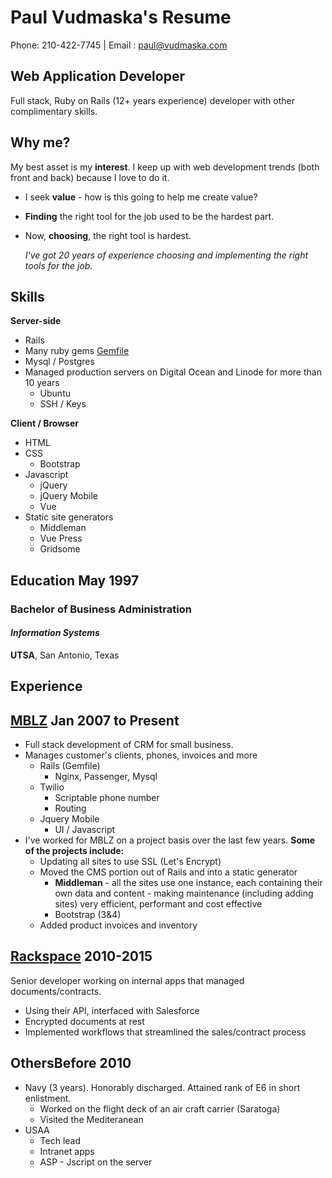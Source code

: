 

# Paul Vudmaska's Resume

Phone: 210-422-7745 | Email : [paul@vudmaska.com](mailto:paul@vudmaska.com)

## Web Application Developer

Full stack, Ruby on Rails (12+ years experience) developer with other complimentary skills.

## Why me?

My best asset is my **interest**. I keep up with web development trends (both front and back) because I love to do it. 

* I seek **value** - how is this going to help me create value?

* **Finding** the right tool for the job used to be the hardest part. 

* Now, **choosing**, the right tool is hardest.

  

  *I've got 20 years of experience choosing and implementing the right tools for the job.*

  

## Skills

**Server-side**

- Rails
- Many ruby gems  [Gemfile](./Gemfile)
- Mysql / Postgres
- Managed production servers on Digital Ocean and Linode for more than 10 years
  - Ubuntu
  - SSH / Keys

**Client / Browser**

* HTML
* CSS
  - Bootstrap
* Javascript
  * jQuery
  * jQuery Mobile
  * Vue
* Static site generators
  * Middleman
  * Vue Press
  * Gridsome

## Education <date>May 1997</date>

###  Bachelor of Business Administration

#### *Information Systems*

**UTSA**, San Antonio, Texas

## Experience



## [MBLZ](http://mblz.com) <date>Jan 2007 to Present</date>

* Full stack development of CRM for small business. 
* Manages customer's clients, phones, invoices and more
  * Rails (Gemfile) 
    * Nginx, Passenger, Mysql
  * Twilio
    * Scriptable phone number
    * Routing
  * Jquery Mobile
    * UI / Javascript
* I've worked for MBLZ on a project basis over the last few years. **Some of the projects include:**
  * Updating all sites to use SSL (Let's Encrypt)
  * Moved the CMS portion out of Rails and into a static generator
    * **Middleman** - all the sites use one instance, each containing their own data and content - making maintenance (including adding sites) very efficient, performant and cost effective
    * Bootstrap (3&4)
  * Added product invoices and inventory

## [Rackspace](http://rackspace.com) <date>2010-2015</date>

Senior developer working on internal apps that managed documents/contracts.

* Using their API, interfaced with Salesforce
* Encrypted documents at rest
* Implemented workflows that streamlined the sales/contract process

## Others<date>Before 2010</date>

* Navy (3 years). Honorably discharged. Attained rank of E6 in short enlistment.
  * Worked on the flight deck of an air craft carrier (Saratoga)
  * Visited the Mediteranean
* USAA
  * Tech lead
  * Intranet apps
  * ASP - Jscript on the server